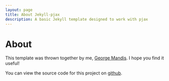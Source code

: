 ```yaml
---
layout: page
title: About Jekyll-pjax
description: A basic Jekyll template designed to work with pjax
---
```


# About

This template was thrown together by me, [George Mandis](http://georgemandis.com).  I hope you find it useful!

You can view the source code for this project on [github](https://github.com/snaptortoise/jeykll-pjax).

